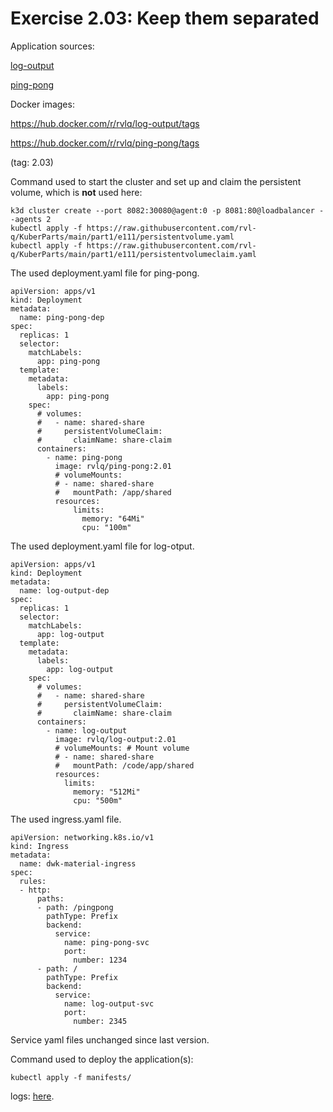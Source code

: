 # Exercise 2.03: Keep them separated

Application sources:

[log-output](https://github.com/rvl-q/hashapp)

[ping-pong](../../ping-pong/)

Docker images:

https://hub.docker.com/r/rvlq/log-output/tags

https://hub.docker.com/r/rvlq/ping-pong/tags

(tag: 2.03)

Command used to start the cluster and set up and claim the persistent volume, which is **not** used here:
```
k3d cluster create --port 8082:30080@agent:0 -p 8081:80@loadbalancer --agents 2
kubectl apply -f https://raw.githubusercontent.com/rvl-q/KuberParts/main/part1/e111/persistentvolume.yaml
kubectl apply -f https://raw.githubusercontent.com/rvl-q/KuberParts/main/part1/e111/persistentvolumeclaim.yaml
```
The used deployment.yaml file for ping-pong.
```
apiVersion: apps/v1
kind: Deployment
metadata:
  name: ping-pong-dep
spec:
  replicas: 1
  selector:
    matchLabels:
      app: ping-pong
  template:
    metadata:
      labels:
        app: ping-pong
    spec:
      # volumes:
      #   - name: shared-share
      #     persistentVolumeClaim:
      #       claimName: share-claim
      containers:
        - name: ping-pong
          image: rvlq/ping-pong:2.01
          # volumeMounts:
          # - name: shared-share
          #   mountPath: /app/shared
          resources:
              limits:
                memory: "64Mi"
                cpu: "100m"
```

The used deployment.yaml file for log-otput.
```
apiVersion: apps/v1
kind: Deployment
metadata:
  name: log-output-dep
spec:
  replicas: 1
  selector:
    matchLabels:
      app: log-output
  template:
    metadata:
      labels:
        app: log-output
    spec:
      # volumes:
      #   - name: shared-share
      #     persistentVolumeClaim:
      #       claimName: share-claim
      containers:
        - name: log-output
          image: rvlq/log-output:2.01
          # volumeMounts: # Mount volume
          # - name: shared-share
          #   mountPath: /code/app/shared
          resources:
            limits:
              memory: "512Mi"
              cpu: "500m"
```

The used ingress.yaml file.
```
apiVersion: networking.k8s.io/v1
kind: Ingress
metadata:
  name: dwk-material-ingress
spec:
  rules:
  - http:
      paths:
      - path: /pingpong
        pathType: Prefix
        backend:
          service:
            name: ping-pong-svc
            port:
              number: 1234              
      - path: /
        pathType: Prefix
        backend:
          service:
            name: log-output-svc
            port:
              number: 2345
```

Service yaml files unchanged since last version.

Command used to deploy the application(s):
```
kubectl apply -f manifests/
```
logs:
[here](./e203.txt).

